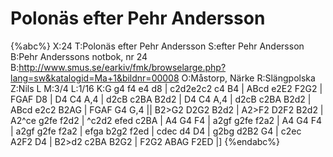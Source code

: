 # Polonäs efter Pehr Andersson

{%abc%}
X:24
T:Polonäs efter Pehr Andersson
S:efter Pehr Andersson
B:Pehr Anderssons notbok, nr 24
B:http://www.smus.se/earkiv/fmk/browselarge.php?lang=sw&katalogid=Ma+1&bildnr=00008
O:Måstorp, Närke
R:Slängpolska
Z:Nils L
M:3/4
L:1/16
K:G
g4 f4 e4 d8 | c2d2e2c2 c4 B4 | ABcd e2E2 F2G2 | FGAF D8 |
D4 C4 A,4 | d2cB c2BA B2d2 | D4 C4 A,4 | d2cB c2BA B2d2 |
ABcd e2c2 B2AG | FGAF G4 G,4 || B2>G2 D2G2 B2d2 | A2>F2 D2F2 B2d2 |
A2^ce g2fe f2d2 | ^c2d2 efed c2BA | A4 G4 F4 | a2gf g2fe f2a2 |
A4 G4 F4 | a2gf g2fe f2a2 | efga b2g2 f2ed | cdec d4 D4 | 
g2bg d2B2 G4 | c2ec A2F2 D4 | B2>d2 c2BA B2G2 | F2G2 ABAG F2ED |]
{%endabc%}

